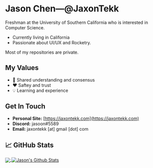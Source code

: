 # Jason Chen—@JaxonTekk
Freshman at the University of Southern California who is interested in Computer Science.
- Currently living in California
- Passionate about UI/UX and Rocketry.

Most of my repositories are private.

## My Values
- 🙌 Shared understanding and consensus
- ❤️ Saftey and trust
- 💡 Learning and experience

## Get In Touch
- **Personal Site:** [https://jaxontekk.com](https://jaxontekk.com)
- **Discord:** jasoon#5589
- **Email:** jaxontekk [at] gmail [dot] com

## &#x1f4c8; GitHub Stats

<a href="https://github.com/JaxonTekk/JaxonTekk">
  <img align="center" src="https://github-readme-stats.vercel.app/api/top-langs/?username=JaxonTekk&hide=css,html,tex&title_color=ffffff&text_color=c9cacc&icon_color=2bbc8a&bg_color=1d1f21&langs_count=3" />
</a>
<a href="https://github.com/JaxonTekk/JaxonTekk">
  <img align="center" src="https://github-readme-stats.vercel.app/api?username=JaxonTekk&show_icons=true&line_height=27&count_private=true&title_color=ffffff&text_color=c9cacc&icon_color=2bbc8a&bg_color=1d1f21" alt="Jason's Github Stats" />
</a>
